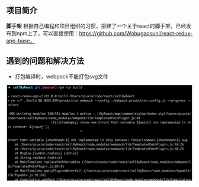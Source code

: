 ## 项目简介
**脚手架**
根据自己编程和项目组织的习惯，搭建了一个关于react的脚手架。已经发布到npm上了，可以直接使用：https://github.com/Wobugaosuni/react-redux-app-base。

## 遇到的问题和解决方法
- 打包编译时，webpack不能打包svg文件
<div align=center><img src="./images/build-error.jpeg" width="500" alt="error" /></div>
<br />

